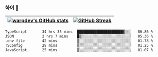 
### 하이 👋
[![warpdev's GitHub stats](https://github-readme-stats.vercel.app/api?username=warpdev&show_icons=true&theme=vue-dark)](#) |[![GitHub Streak](https://github-readme-streak-stats.herokuapp.com/?user=warpdev&theme=dark)](#)
--- | --- |
<!--START_SECTION:waka-->

```txt
TypeScript       34 hrs 35 mins  █████████████████████▓░░░   86.86 %
JSON             2 hrs 7 mins    █▒░░░░░░░░░░░░░░░░░░░░░░░   05.36 %
.env file        42 mins         ▒░░░░░░░░░░░░░░░░░░░░░░░░   01.78 %
TSConfig         29 mins         ▒░░░░░░░░░░░░░░░░░░░░░░░░   01.25 %
JavaScript       25 mins         ▒░░░░░░░░░░░░░░░░░░░░░░░░   01.07 %
```

<!--END_SECTION:waka-->

<!--
**warpdev/warpdev** is a ✨ _special_ ✨ repository because its `README.md` (this file) appears on your GitHub profile.

Here are some ideas to get you started:

- 🔭 I’m currently working on ...
- 🌱 I’m currently learning ...
- 👯 I’m looking to collaborate on ...
- 🤔 I’m looking for help with ...
- 💬 Ask me about ...
- 📫 How to reach me: ...
- 😄 Pronouns: ...
- ⚡ Fun fact: ...
-->
